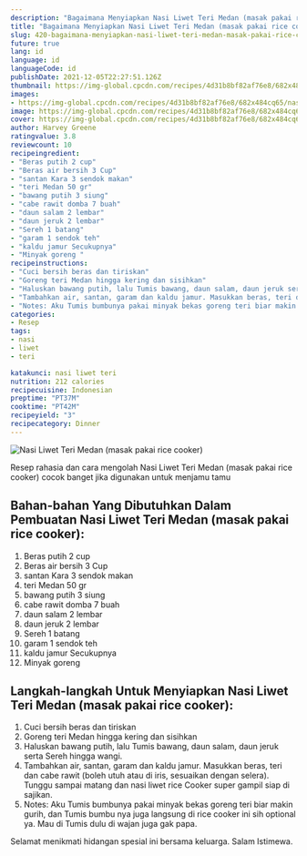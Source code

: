 ```yaml
---
description: "Bagaimana Menyiapkan Nasi Liwet Teri Medan (masak pakai rice cooker), Lezat Sekali"
title: "Bagaimana Menyiapkan Nasi Liwet Teri Medan (masak pakai rice cooker), Lezat Sekali"
slug: 420-bagaimana-menyiapkan-nasi-liwet-teri-medan-masak-pakai-rice-cooker-lezat-sekali
future: true
lang: id
language: id
languageCode: id
publishDate: 2021-12-05T22:27:51.126Z 
thumbnail: https://img-global.cpcdn.com/recipes/4d31b8bf82af76e8/682x484cq65/nasi-liwet-teri-medan-masak-pakai-rice-cooker-foto-resep-utama.png
images:
- https://img-global.cpcdn.com/recipes/4d31b8bf82af76e8/682x484cq65/nasi-liwet-teri-medan-masak-pakai-rice-cooker-foto-resep-utama.png
image: https://img-global.cpcdn.com/recipes/4d31b8bf82af76e8/682x484cq65/nasi-liwet-teri-medan-masak-pakai-rice-cooker-foto-resep-utama.png
cover: https://img-global.cpcdn.com/recipes/4d31b8bf82af76e8/682x484cq65/nasi-liwet-teri-medan-masak-pakai-rice-cooker-foto-resep-utama.png
author: Harvey Greene
ratingvalue: 3.8
reviewcount: 10
recipeingredient:
- "Beras putih 2 cup"
- "Beras air bersih 3 Cup"
- "santan Kara 3 sendok makan"
- "teri Medan 50 gr"
- "bawang putih 3 siung"
- "cabe rawit domba 7 buah"
- "daun salam 2 lembar"
- "daun jeruk 2 lembar"
- "Sereh 1 batang"
- "garam 1 sendok teh"
- "kaldu jamur Secukupnya"
- "Minyak goreng "
recipeinstructions:
- "Cuci bersih beras dan tiriskan"
- "Goreng teri Medan hingga kering dan sisihkan"
- "Haluskan bawang putih, lalu Tumis bawang, daun salam, daun jeruk serta Sereh hingga wangi."
- "Tambahkan air, santan, garam dan kaldu jamur. Masukkan beras, teri dan cabe rawit (boleh utuh atau di iris, sesuaikan dengan selera). Tunggu sampai matang dan nasi liwet rice Cooker super gampil siap di sajikan."
- "Notes: Aku Tumis bumbunya pakai minyak bekas goreng teri biar makin gurih, dan Tumis bumbu nya juga langsung di rice cooker ini sih optional ya. Mau di Tumis dulu di wajan juga gak papa."
categories:
- Resep
tags:
- nasi
- liwet
- teri

katakunci: nasi liwet teri 
nutrition: 212 calories
recipecuisine: Indonesian
preptime: "PT37M"
cooktime: "PT42M"
recipeyield: "3"
recipecategory: Dinner
---
```



![Nasi Liwet Teri Medan (masak pakai rice cooker)](https://img-global.cpcdn.com/recipes/4d31b8bf82af76e8/682x484cq65/nasi-liwet-teri-medan-masak-pakai-rice-cooker-foto-resep-utama.png)

Resep rahasia dan cara mengolah  Nasi Liwet Teri Medan (masak pakai rice cooker) cocok banget jika digunakan untuk menjamu tamu

<!--inarticleads1-->

## Bahan-bahan Yang Dibutuhkan Dalam Pembuatan Nasi Liwet Teri Medan (masak pakai rice cooker):

1. Beras putih 2 cup
1. Beras air bersih 3 Cup
1. santan Kara 3 sendok makan
1. teri Medan 50 gr
1. bawang putih 3 siung
1. cabe rawit domba 7 buah
1. daun salam 2 lembar
1. daun jeruk 2 lembar
1. Sereh 1 batang
1. garam 1 sendok teh
1. kaldu jamur Secukupnya
1. Minyak goreng 



<!--inarticleads2-->

## Langkah-langkah Untuk Menyiapkan Nasi Liwet Teri Medan (masak pakai rice cooker):

1. Cuci bersih beras dan tiriskan
1. Goreng teri Medan hingga kering dan sisihkan
1. Haluskan bawang putih, lalu Tumis bawang, daun salam, daun jeruk serta Sereh hingga wangi.
1. Tambahkan air, santan, garam dan kaldu jamur. Masukkan beras, teri dan cabe rawit (boleh utuh atau di iris, sesuaikan dengan selera). Tunggu sampai matang dan nasi liwet rice Cooker super gampil siap di sajikan.
1. Notes: Aku Tumis bumbunya pakai minyak bekas goreng teri biar makin gurih, dan Tumis bumbu nya juga langsung di rice cooker ini sih optional ya. Mau di Tumis dulu di wajan juga gak papa.




Selamat menikmati hidangan spesial ini bersama keluarga. Salam Istimewa.
